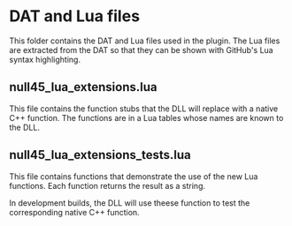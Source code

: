 # DAT and Lua files

This folder contains the DAT and Lua files used in the plugin.
The Lua files are extracted from the DAT so that they can be shown with GitHub's Lua syntax highlighting.

## null45_lua_extensions.lua

This file contains the function stubs that the DLL will replace with a native C++ function. The functions
are in a Lua tables whose names are known to the DLL.

## null45_lua_extensions_tests.lua

This file contains functions that demonstrate the use of the new Lua functions.
Each function returns the result as a string.

In development builds, the DLL will use theese function to test the corresponding native C++ function.